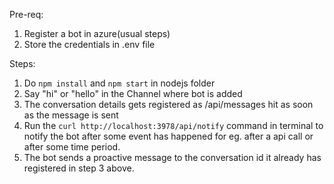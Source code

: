 Pre-req:
1. Register a bot in azure(usual steps)
2. Store the credentials in .env file


Steps:

1. Do `npm install` and `npm start` in nodejs folder
2. Say "hi" or "hello" in the Channel where bot is added
3. The conversation details gets registered as /api/messages hit as soon as the message is sent
4. Run the `curl http://localhost:3978/api/notify` command in terminal to notify the bot after some event has happened for eg. after a api call or after some time period.
5. The bot sends a proactive message to the conversation id it already has registered in step 3 above.
